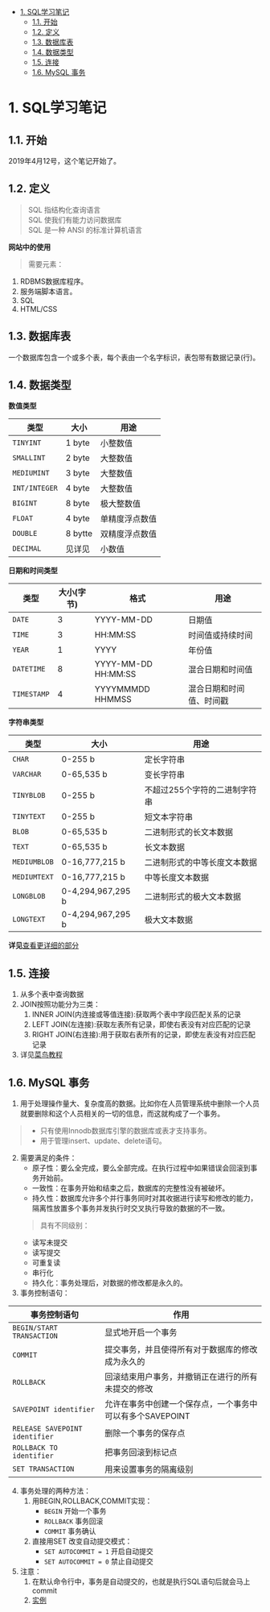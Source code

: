 <!-- TOC -->

- [1. SQL学习笔记](#1-sql学习笔记)
  - [1.1. 开始](#11-开始)
  - [1.2. 定义](#12-定义)
  - [1.3. 数据库表](#13-数据库表)
  - [1.4. 数据类型](#14-数据类型)
  - [1.5. 连接](#15-连接)
  - [1.6. MySQL 事务](#16-mysql-事务)

<!-- /TOC -->
# 1. SQL学习笔记

## 1.1. 开始

2019年4月12号，这个笔记开始了。  

## 1.2. 定义

>SQL 指结构化查询语言  
>SQL 使我们有能力访问数据库  
>SQL 是一种 ANSI 的标准计算机语言  

**网站中的使用**

>需要元素：
1. RDBMS数据库程序。  
2. 服务端脚本语言。  
3. SQL  
4. HTML/CSS

## 1.3. 数据库表  
一个数据库包含一个或多个表，每个表由一个名字标识，表包带有数据记录(行)。  

## 1.4. 数据类型

**数值类型**

类型|大小|用途
--|--|--
`TINYINT`|1 byte|小整数值
`SMALLINT`|2 byte|大整数值
`MEDIUMINT`|3 byte|大整数值
`INT/INTEGER`|4 byte|大整数值
`BIGINT`|8 byte|极大整数值
`FLOAT`|4 byte|单精度浮点数值
`DOUBLE`|8 bytte|双精度浮点数值
`DECIMAL`|见详见|小数值

**日期和时间类型**

类型|大小(字节)|格式|用途
--|--|--|--
`DATE`|3|YYYY-MM-DD|日期值
`TIME`|3|HH:MM:SS|时间值或持续时间
`YEAR`|1|YYYY|年份值
`DATETIME`|8|YYYY-MM-DD HH:MM:SS|混合日期和时间值
`TIMESTAMP`|4|YYYYMMMDD HHMMSS|混合日期和时间值、时间戳

**字符串类型**

类型|大小|用途
--|--|--
`CHAR`|0-255 b|定长字符串
`VARCHAR`|0-65,535 b|变长字符串
`TINYBLOB`|0-255 b|不超过255个字符的二进制字符串
`TINYTEXT`|0-255 b|短文本字符串
`BLOB`|0-65,535 b|二进制形式的长文本数据
`TEXT`|0-65,535 b|长文本数据
`MEDIUMBLOB`|0-16,777,215 b|二进制形式的中等长度文本数据
`MEDIUMTEXT`|0-16,777,215 b|中等长度文本数据
`LONGBLOB`|0-4,294,967,295 b|二进制形式的极大文本数据
`LONGTEXT`|0-4,294,967,295 b|极大文本数据

**详见**<a href ="http://www.runoob.com/mysql/mysql-data-types.html">查看更详细的部分</a>  



## 1.5. 连接
1. 从多个表中查询数据
2. JOIN按照功能分为三类：
   1. INNER JOIN(内连接或等值连接):获取两个表中字段匹配关系的记录
   2. LEFT JOIN(左连接):获取左表所有记录，即使右表没有对应匹配的记录
   3. RIGHT JOIN(右连接):用于获取右表所有的记录，即使左表没有对应匹配记录
3. 详见<a href="http://www.runoob.com/mysql/mysql-join.html">菜鸟教程</a>

## 1.6. MySQL 事务
1. 用于处理操作量大、复杂度高的数据。比如你在人员管理系统中删除一个人员就要删除和这个人员相关的一切的信息，而这就构成了一个事务。  
>+ 只有使用Innodb数据库引擎的数据库或表才支持事务。
>+ 用于管理insert、update、delete语句。
2. 需要满足的条件：
   + 原子性：要么全完成，要么全部完成。在执行过程中如果错误会回滚到事务开始前。
   + 一致性：在事务开始和结束之后，数据库的完整性没有被破坏。
   + 持久性：数据库允许多个并行事务同时对其收据进行读写和修改的能力，隔离性放置多个事务并发执行时交叉执行导致的数据的不一致。
   >具有不同级别：
      + 读写未提交
      + 读写提交
      + 可重复读
      + 串行化
   + 持久化：事务处理后，对数据的修改都是永久的。
3. 事务控制语句：

事务控制语句|作用
--|--
`BEGIN/START TRANSACTION`|显式地开启一个事务
`COMMIT`|提交事务，并且使得所有对于数据库的修改成为永久的
`ROLLBACK`|回滚结束用户事务，并撤销正在进行的所有未提交的修改
`SAVEPOINT identifier`|允许在事务中创建一个保存点，一个事务中可以有多个SAVEPOINT
`RELEASE SAVEPOINT identifier`|删除一个事务的保存点
`ROLLBACK TO identifier`|把事务回滚到标记点
`SET TRANSACTION`|用来设置事务的隔离级别
4. 事务处理的两种方法：
   1. 用BEGIN,ROLLBACK,COMMIT实现：
      + `BEGIN` 开始一个事务
      + `ROLLBACK` 事务回滚
      + `COMMIT` 事务确认
   2. 直接用SET 改变自动提交模式：
      + `SET AUTOCOMMIT = 1` 开启自动提交
      + `SET AUTOCOMMIT = 0` 禁止自动提交
5. 注意：
   1. 在默认命令行中，事务是自动提交的，也就是执行SQL语句后就会马上commit
   2. <a href = "www.runoob.com/mysql/mysql-transaction.html">实例</a>

